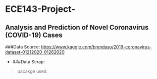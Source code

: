 # ECE143-Project-
## Analysis and Prediction of Novel Coronavirus (COVID-19) Cases

###Data Source: https://www.kaggle.com/brendaso/2019-coronavirus-dataset-01212020-01262020

- ###Data Scrap:
>pacakge used:
>
>
>



